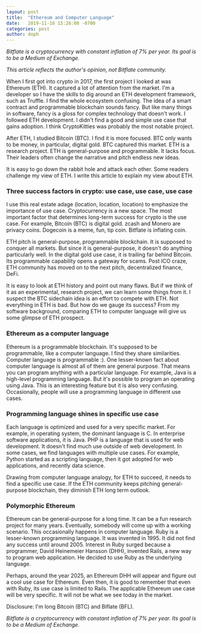 ```yaml
---
layout: post
title:  "Ethereum and Computer Language"
date:   2019-11-16 15:26:00 -0700
categories: post
author: doph
---
```


*Bitflate is a cryptocurrency with constant inflation of 7% per year. Its goal is to be a Medium of Exchange.*

*This article reflects the author's opinion, not Bitflate community.*

When I first got into crypto in 2017, the first project I looked at was Ethereum (ETH). It captured a lot of attention from the market. I'm a developer so I have the skills to dig around an ETH development framework, such as Truffle. I find the whole ecosystem confusing. The idea of a smart contract and programmable blockchain sounds fancy. But like many things in software, fancy is a gloss for complex technology that doesn't work. I followed ETH development. I didn't find a good and simple use case that gains adoption. I think CryptoKitties was probably the most notable project.

After ETH, I studied Bitcoin (BTC). I find it is more focused. BTC only wants to be money, in particular, digital gold. BTC captured this market. ETH is a research project. ETH is general-purpose and programmable. It lacks focus. Their leaders often change the narrative and pitch endless new ideas.

It is easy to go down the rabbit hole and attack each other. Some readers challenge my view of ETH. I write this article to explain my view about ETH.

### Three success factors in crypto: use case, use case, use case

I use this real estate adage (location, location, location) to emphasize the importance of use case. Cryptocurrency is a new space. The most important factor that determines long-term success for crypto is the use case. For example, Bitcoin (BTC) is digital gold. zcash and Monero are privacy coins. Dogecoin is a meme, fun, tip coin. Bitflate is inflating coin.

ETH pitch is general-purpose, programmable blockchain. It is supposed to conquer all markets. But since it is general-purpose, it doesn't do anything particularly well. In the digital gold use case, it is trailing far behind Bitcoin. Its programmable capability opens a gateway for scams. Post ICO craze, ETH community has moved on to the next pitch, decentralized finance, DeFi.

It is easy to look at ETH history and point out many flaws. But if we think of it as an experimental, research project, we can learn some things from it. I suspect the BTC sidechain idea is an effort to compete with ETH. Not everything in ETH is bad. But how do we gauge its success? From my software background, comparing ETH to computer language will give us some glimpse of ETH prospect.

### Ethereum as a computer language

Ethereum is a programmable blockchain. It's supposed to be programmable, like a computer language. I find they share similarities. Computer language is programmable :). One lesser-known fact about computer language is almost all of them are general purpose. That means you can program anything with a particular language. For example, Java is a high-level programming language. But it's possible to program an operating using Java. This is an interesting feature but it is also very confusing. Occasionally, people will use a programming language in different use cases.

### Programming language shines in specific use case

Each language is optimized and used for a very specific market. For example, in operating system, the dominant language is C. In enterprise software applications, it is Java. PHP is a language that is used for web development. It doesn't find much use outside of web development. In some cases, we find languages with multiple use cases. For example, Python started as a scripting language, then it got adopted for web applications, and recently data science.

Drawing from computer language analogy, for ETH to succeed, it needs to find a specific use case. If the ETH community keeps pitching general-purpose blockchain, they diminish ETH long term outlook.

### Polymorphic Ethereum

Ethereum can be general-purpose for a long time. It can be a fun research project for many years. Eventually, somebody will come up with a working scenario. This occasionally happens in computer language. Ruby is a lesser-known programming language. It was invented in 1995. It did not find any success until around 2005. Interest in Ruby surged because a programmer, David Heinemeier Hansson (DHH), invented Rails, a new way to program web application. He decided to use Ruby as the underlying language.

Perhaps, around the year 2025, an Ethereum DHH will appear and figure out a cool use case for Ethereum. Even then, it is good to remember that even with Ruby, its use case is limited to Rails. The applicable Ethereum use case will be very specific. It will not be what we see today in the market.

Disclosure: I'm long Bitcoin (BTC) and Biflate (BFL).

*Bitflate is a cryptocurrency with constant inflation of 7% per year. Its goal is to be a Medium of Exchange.*